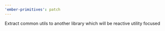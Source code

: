 ```yaml
---
'ember-primitives': patch
---
```


Extract common utils to another library which will be reactive utility focused
